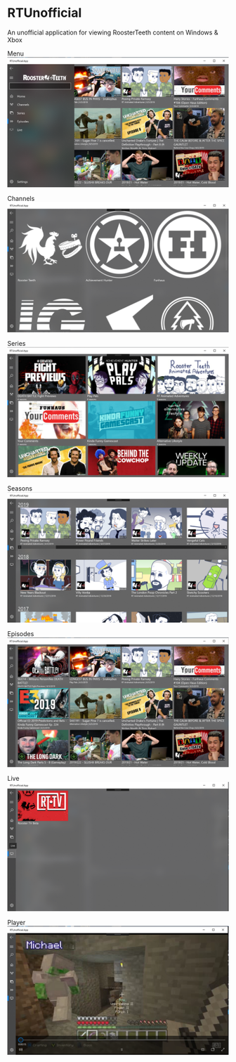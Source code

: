 # RTUnofficial
An unofficial application for viewing RoosterTeeth content on Windows &amp; Xbox

Menu
![menu](https://github.com/devratio/RTUnofficial/blob/master/screenshots/Screenshot%202019-06-03%20at%2019.06.33.png)

Channels
![channels page](https://github.com/devratio/RTUnofficial/blob/master/screenshots/Screenshot%202019-06-03%20at%2019.05.12.png)

Series
![series page](https://github.com/devratio/RTUnofficial/blob/master/screenshots/Screenshot%202019-06-03%20at%2019.05.20.png)

Seasons
![seasons page](https://github.com/devratio/RTUnofficial/blob/master/screenshots/Screenshot%202019-06-03%20at%2019.05.51.png)

Episodes
![episodes page](https://github.com/devratio/RTUnofficial/blob/master/screenshots/Screenshot%202019-06-03%20at%2019.06.02.png)

Live
![live page](https://github.com/devratio/RTUnofficial/blob/master/screenshots/Screenshot%202019-06-03%20at%2019.06.08.png)

Player
![player](https://github.com/devratio/RTUnofficial/blob/master/screenshots/Screenshot%202019-06-03%20at%2019.06.54.png)
